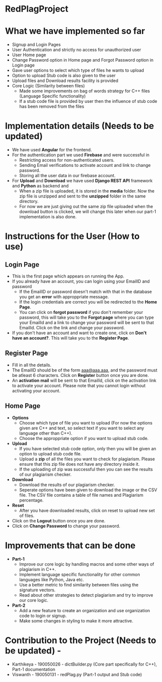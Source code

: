 # RedPlagProject

# What we have implemented so far

* Signup and Login Pages
* User Authentication and strictly no access for unauthorized user
* User Home page
* Change Password option in Home page and Forgot Password option in Login page
* Gave user options to select which type of files he wants to upload
* Option to upload Stub code is also given to the user
* Upload files and Download results facility is provided
* Core Logic (Similarity between files) 
  * Made some improvements on bag of words strategy for C++ files (Language Specific functionality)
  * If a stub code file is provided by user then the influence of stub code has been removed from the files
  
# Implementation details (Needs to be updated)

* We have used **Angular** for the frontend.
* For the authentication part we used **Firebase** and were successful in
  * Restricting access for non-authenticated users.
  * Sending Email verifications to activate account and link to change password.
  * Storing all the user data in our firebase account.
* For **Upload** and **Download** we have used **Django REST API** framework and **Python** as backend and
  * When a zip file is uploaded, it is stored in the **media** folder. Now the zip file is unzipped and sent to the **unzipped** folder in the same directory.
  * For now we are just giving out the same zip file uploaded when the download button is clicked, we will change this later when our part-1 implementation is also done.

# Instructions for the User (How to use)

## Login Page

* This is the first page which appears on running the App.
* If you already have an account, you can login using your EmailID and password
  * If the EmailID or password doesn't match with that in the database you get an **error** with approppriate message.
  * If the login credentials are correct you will be redirected to the **Home Page**.
  * You can click on **forgot password** if you don't remember your password, this will take you to the **Forgot page** where you can type your EmailId and a link to change your password will be sent to that EmailId. Click on the link and change your password.
* If you don't have an account and want to create one, click on **Don't have an account?**. This will take you to the **Register Page**.

## Register Page

* Fill in all the details.
* The EmailID should be of the form aaa@aaa.aaa, and the password must be atleast 6 characters. Click on **Register** button once you are done.
* An **activation mail** will be sent to that EmailId, click on the activation link to activate your account. Please note that you cannot login without activating your account.

## Home Page

* **Options**
  * Choose which type of file you want to upload (For now the options given are C++ and text, so select text if you want to select any language other than C++).
  * Choose the approppriate option if you want to upload stub code.
* **Upload**
  * If you have selected stub code option, only then you will be given an option to upload stub code file.
  * Upload a **zip** of all the files you want to check for plagiarism. Please ensure that this zip file does not have any directory inside it.
  * If the uploading of zip was successful then you can see the results of our plagiarism checker.
* **Download**
  * Download the results of our plagiarism checker.
  * Seperate options have been given to download the image or the CSV file. The CSV file contains a table of file names and Plagiarism percentage.
* **Reset**
  * After you have downloaded results, click on reset to upload new set of files.
* Click on the **Logout** button once you are done.
* Click on **Change Password** to change your password.

# Improvements that can be done
* **Part-1**
  * Improve our core logic by handling macros and some other ways of plagiarism in C++.
  * Implement language specific functionality for other common languages like Python, Java etc.
  * Use a better metric to find similarity between files using the signature vectors.
  * Read about other strategies to detect plagiarism and try to improve our core logic.
* **Part-2**
  * Add a new feature to create an organization and use organization code to login or signup.
  * Make some changes in styling to make it more attractive.
  
# Contribution to the Project (Needs to be updated) - 
* Karthikeya - 190050026 - dictBuilder.py (Core part specifically for C++), Part-1 documentation
* Viswanth - 190050131 - redPlag.py (Part-1 output and Stub code) 
